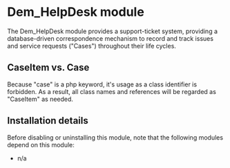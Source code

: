 # Dem_HelpDesk module

The Dem_HelpDesk module provides a support-ticket system, providing a database-driven
correspondence mechanism to record and track issues and service requests ("Cases")
throughout their life cycles.

## CaseItem vs. Case

Because "case" is a php keyword, it's usage as a class identifier is forbidden.
As a result, all class names and references will be regarded as "CaseItem" as
needed.

## Installation details

Before disabling or uninstalling this module, note that the following modules
depend on this module:

- n/a


